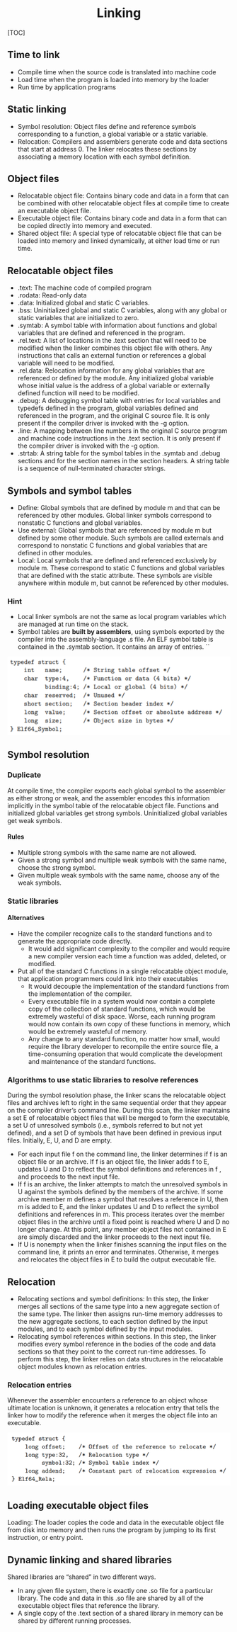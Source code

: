 # <center>Linking</center>

[TOC]

## Time to link

- Compile time when the source code is translated into machine code
- Load time when the program is loaded into memory by the loader
- Run time by application programs

## Static linking

- Symbol resolution: Object files define and reference symbols corresponding to a function, a global variable or a static variable.
- Relocation: Compilers and assemblers generate code and data sections that start at address 0. The linker relocates these sections by associating a memory location with each symbol definition.

## Object files

- Relocatable object file: Contains binary code and data in a form that can be combined with other relocatable object files at compile time to create an executable object file.
- Executable object file: Contains binary code and data in a form that can be copied directly into memory and executed.
- Shared object file: A special type of relocatable object file that can be loaded into memory and linked dynamically, at either load time or run time.

## Relocatable object files

- .text: The machine code of compiled program
- .rodata: Read-only data
- .data: Initialized global and static C variables.
- .bss: Uninitialized global and static C variables, along with any global or static variables that are initialized to zero.
- .symtab: A symbol table with information about functions and global variables that are defined and referenced in the program.
- .rel.text: A list of locations in the .text section that will need to be modified when the linker combines this object file with others. Any instructions that calls an external function or references a global variable will need to be modified.
- .rel.data: Relocation information for any global variables that are referenced or defined by the module. Any initialized global variable whose initial value is the address of a global variable or externally defined function will need to be modified.
- .debug: A debugging symbol table with entries for local variables and typedefs defined in the program, global variables defined and referenced in the program, and the original C source file. It is only present if the compiler driver is invoked with the -g option.
- .line: A mapping between line numbers in the original C source program and machine code instructions in the .text section. It is only present if the compiler driver is invoked with the -g option.
- .strtab: A string table for the symbol tables in the .symtab and .debug sections and for the section names in the section headers. A string table is a sequence of null-terminated character strings.

## Symbols and symbol tables

- Define: Global symbols that are defined by module m and that can be referenced by other modules. Global linker symbols correspond to nonstatic C functions and global variables.
- Use external: Global symbols that are referenced by module m but defined by some other module. Such symbols are called externals and correspond to nonstatic C functions and global variables that are defined in other modules.
- Local: Local symbols that are defined and referenced exclusively by module m. These correspond to static C functions and global variables that are defined with the static attribute. These symbols are visible anywhere within module m, but cannot be referenced by other modules.

### Hint

- Local linker symbols are not the same as local program variables which are managed at run time on the stack.
- Symbol tables are **built by assemblers**, using symbols exported by the compiler into the assembly-language .s file. An ELF symbol table is contained in the .symtab section. It contains an array of entries. ``

<div align="center">
    <img src="Pic/Symbol table entry.png">
</div>

## Symbol resolution

### Duplicate

At compile time, the compiler exports each global symbol to the assembler as either strong or weak, and the assembler encodes this information implicitly in the symbol table of the relocatable object file. Functions and initialized global variables get strong symbols. Uninitialized global variables get weak symbols.

#### Rules

- Multiple strong symbols with the same name are not allowed.
- Given a strong symbol and multiple weak symbols with the same name, choose the strong symbol.
- Given multiple weak symbols with the same name, choose any of the weak symbols.

### Static libraries

#### Alternatives

- Have the compiler recognize calls to the standard functions and to generate the appropriate code directly.
  - It would add significant complexity to the compiler and would require a new compiler version each time a function was added, deleted, or modified.
- Put all of the standard C functions in a single relocatable object module, that application programmers could link into their executables
  - It would decouple the implementation of the standard functions from the implementation of the compiler.
  - Every executable file in a system would now contain a complete copy of the collection of standard functions, which would be extremely wasteful of disk space. Worse, each running program would now contain its own copy of these functions in memory, which would be extremely wasteful of memory.
  - Any change to any standard function, no matter how small, would require the library developer to recompile the entire source file, a time-consuming operation that would complicate the development and maintenance of the standard functions.

### Algorithms to use static libraries to resolve references

During the symbol resolution phase, the linker scans the relocatable object files and archives left to right in the same sequential order that they appear on the compiler driver’s command line. During this scan, the linker maintains a set E of relocatable object files that will be merged to form the executable, a set U of unresolved symbols (i.e., symbols referred to but not yet defined), and a set D of symbols that have been defined in previous input files. Initially, E, U, and D are empty.

- For each input file f on the command line, the linker determines if f is an object file or an archive. If f is an object file, the linker adds f to E, updates U and D to reflect the symbol definitions and references in f , and proceeds to the next input file.
- If f is an archive, the linker attempts to match the unresolved symbols in U against the symbols defined by the members of the archive. If some archive member m defines a symbol that resolves a reference in U, then m is added to E, and the linker updates U and D to reflect the symbol definitions and references in m. This process iterates over the member object files in the archive until a fixed point is reached where U and D no longer change. At this point, any member object files not contained in E are simply discarded and the linker proceeds to the next input file.
- If U is nonempty when the linker finishes scanning the input files on the command line, it prints an error and terminates. Otherwise, it merges and relocates the object files in E to build the output executable file.

## Relocation

- Relocating sections and symbol definitions: In this step, the linker merges all sections of the same type into a new aggregate section of the same type. The linker then assigns run-time memory addresses to the new aggregate sections, to each section defined by the input modules, and to each symbol defined by the input modules.
- Relocating symbol references within sections. In this step, the linker modifies every symbol reference in the bodies of the code and data sections so that they point to the correct run-time addresses. To perform this step, the linker relies on data structures in the relocatable object modules known as relocation entries.

### Relocation entries

Whenever the assembler encounters a reference to an object whose ultimate location is unknown, it generates a relocation entry that tells the linker how to modify the reference when it merges the object file into an executable.

<div align="center">
    <img src="Pic/Relocation entry.png">
</div>

## Loading executable object files

Loading: The loader copies the code and data in the executable object file from disk into memory and then runs the program by jumping to its first instruction, or entry point.

## Dynamic linking and shared libraries

Shared libraries are “shared” in two different ways.

- In any given file system, there is exactly one .so file for a particular library. The code and data in this .so file are shared by all of the executable object files that reference the library.
- A single copy of the .text section of a shared library in memory can be shared by different running processes.


